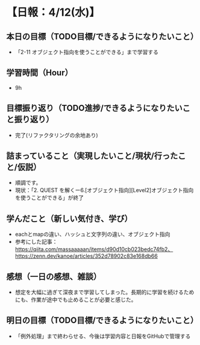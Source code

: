 # 【日報：4/12(水)】
## 本日の目標（TODO目標/できるようになりたいこと）
- 「2-11 オブジェクト指向を使うことができる」まで学習する
## 学習時間（Hour）
- 9h
## 目標振り返り（TODO進捗/できるようになりたいこと振り返り）
- 完了(リファクタリングの余地あり)
## 詰まっていること（実現したいこと/現状/行ったこと/仮説）
- 順調です。
- 現状：「2. QUEST を解くー6.[オブジェクト指向][Level2]オブジェクト指向を使うことができる」が終了
## 学んだこと（新しい気付き、学び）
- eachとmapの違い、ハッシュと文字列の違い、オブジェクト指向
- 参考にした記事：https://qiita.com/massaaaaan/items/d90d10cb023bedc74fb2、https://zenn.dev/kanoe/articles/352d78902c83e168db66
## 感想（一日の感想、雑談）
- 想定を大幅に過ぎて深夜まで学習してしまった。長期的に学習を続けるためにも、作業が途中でも止めることが必要と感じた。
## 明日の目標（TODO目標/できるようになりたいこと）
- 「例外処理」まで終わらせる、今後は学習内容と日報をGitHubで管理する
